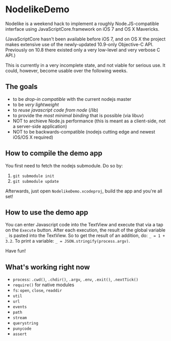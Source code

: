 NodelikeDemo
============

Nodelike is a weekend hack to implement a roughly Node.JS-compatible interface using JavaScriptCore.framework on iOS 7 and OS X Mavericks.

(JavaScriptCore hasn't been available before iOS 7, and on OS X the project makes extensive use of the newly-updated 10.9-only Objective-C API. Previously on 10.8 there existed only a very low-level and very verbose C API.)



This is currently in a very incomplete state, and not viable for serious use.
It could, however, become usable over the following weeks.

The goals
---------
- to be _drop-in compatible_ with the current nodejs master
- to be _very lightweight_
- to _reuse javascript code from node_ (/lib)
- to provide the _most minimal binding_ that is possible (via libuv)
- NOT to archieve Node.js performance (this is meant as a client-side, not a server-side application)
- NOT to be backwards-compatible (nodejs cutting edge and newest iOS/OS X required)

How to compile the demo app
---------------------------

You first need to fetch the nodejs submodule. Do so by:
1. `git submodule init`
2. `git submodule update`

Afterwards, just open `NodelikeDemo.xcodeproj`, build the app and you're all set!

How to use the demo app
-----------------------

You can enter Javascript code into the TextView and execute that via a tap on the `Execute` button.
After each execution, the result of the global variable `_` is pasted into the TextView.
So to get the result of an addition, do: `_ = 1 + 3.2`. To print a variable: `_ = JSON.stringify(process.argv)`.

Have fun!

What's working right now
------------------------

- `process`: `.cwd()`, `.chdir()`, `.argv`, `.env`, `.exit()`, `.nextTick()`
- `require()` for native modules
- `fs`: `open`, `close`, `readdir`
- `util`
- `url`
- `events`
- `path`
- `stream`
- `querystring`
- `punycode`
- `assert`
